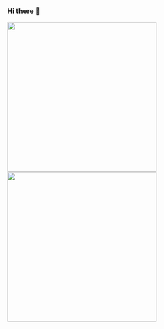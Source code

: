 ### Hi there 👋

<p>
  <a href="https://vaunt.dev">
    <img src="https://api.vaunt.dev/v1/github/entities/jeff1010322/contributions?format=svg&private=true" width="350" />
  </a>
  <a href="https://vaunt.dev">
    <img src="https://api.vaunt.dev/v1/github/entities/jeff1010322/achievements?format=html&limit=10" width="350" />
  </a>
</p>
